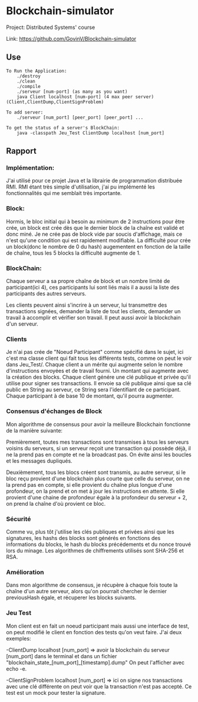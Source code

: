 # Blockchain-simulator
Project: Distributed Systems' course

Link: https://github.com/GovinV/Blockchain-simulator

## 		Use
    To Run the Application: 
    	./destroy
    	./clean
		./compile
		./serveur [num-port] (as many as you want)
		java Client localhost [num-port] (4 max peer server) (Client,ClientDump,ClientSignProblem)

	To add server:
		./serveur [num_port] [peer_port] [peer_port] ...

	To get the status of a server's BlockChain:
		java -classpath Jeu_Test ClientDump localhost [num_port]


##		Rapport

###		Implémentation:

J'ai utilisé pour ce projet Java et la librairie de programmation distribuée RMI.
RMI étant très simple d'utilisation, j'ai pu implémenté les fonctionnalités 
qui me semblait très importante.

###		Block:
	
Hormis, le bloc initial qui à besoin au minimum de 2 instructions pour être crée, 
un block est crée dès que le dernier block de la chaîne est validé et donc miné.
Je ne crée pas de block vide par soucis d'affichage, mais ce n'est qu'une condition
qui est rapidement modifiable.
La difficulté pour crée un block(donc le nombre de 0 du hash) augementent
en fonction de la taille de chaîne, tous les 5 blocks la difficulté augmente
de 1.

###		BlockChain:

Chaque serveur a sa propre chaîne de block et un nombre limité de participant(ici 4), 
ces participants lui sont liés mais il a aussi la liste des participants des autres serveurs.

Les clients peuvent ainsi s'incrire à un serveur, lui transmettre des transactions signées,
demander la liste de tout les clients, demander un travail à accomplir et vérifier son travail.
Il peut aussi avoir la blockchain d'un serveur.

###		Clients

Je n'ai pas crée de "Noeud Participant" comme spécifié dans le sujet, 
ici c'est ma classe client qui fait tous les différents tests, 
comme on peut le voir dans Jeu_Test/.
Chaque client a un mérite qui augmente selon le nombre d'instructions envoyées et de travail
fourni. Un montant qui augmente avec la création des blocks.
Chaque client génére une clé publique et privée qu'il utilise pour signer ses
transactions. Il envoie sa clé publique ainsi que sa clé public en String au serveur,
ce String sera l'identifiant de ce participant. Chaque participant à de base 10 de montant, 
qu'il pourra augmenter.

###		Consensus d'échanges de Block

Mon algorithme de consensus pour avoir la meilleure Blockchain fonctionne 
de la manière suivante:

Premièrement, toutes mes transactions sont transmises à tous 
les serveurs voisins du serveurs, 
si un serveur reçoit une transaction qui possède déjà, 
il ne la prend pas en compte et ne la broadcast pas.
On évite ainsi les boucles et les messages dupliqués.

Deuxièmement, tous les blocs créent sont transmis, au autre serveur, 
si le bloc reçu provient d'une blockchain plus courte que celle du serveur,
on ne la prend pas en compte,
si elle provient du chaîne plus longue d'une profondeur, 
on la prend et on met à jour les instructions en attente.
Si elle provient d'une chaine de profondeur égale à la profondeur du serveur + 2, 
on prend la chaîne d'où provient ce bloc.

###		Sécurité

Comme vu, plus tôt j'utilise les clés publiques et privées ainsi que les signatures,
les hashs des blocks sont générés en fonctions des informations du blocks,
le hash du blocks précédements et du nonce trouvé lors du minage.
Les algorithmes de chiffrements utilisés sont SHA-256 et RSA.


###		Amélioration

Dans mon algorithme de consensus, je récupère à chaque fois toute la chaîne 
d'un autre serveur, alors qu'on pourrait chercher le dernier previousHash égale,
et récuperer les blocks suivants.


### 	Jeu Test

Mon client est en fait un noeud participant mais aussi une interface de test, on peut modifié 
le client en fonction des tests qu'on veut faire.
J'ai deux exemples:

-ClientDump localhost [num_port] => avoir la blockchain du serveur [num_port] dans le terminal
et dans un fichier "blockchain_state_[num_port]_[timestamp].dump"
On peut l'afficher avec echo -e.

-ClientSignProblem localhost [num_port] => ici on signe nos transactions avec une clé différente
on peut voir que la transaction n'est pas accepté. Ce test est un mock pour tester la signature.



